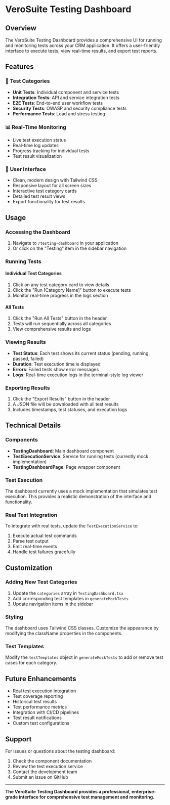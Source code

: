 # VeroSuite Testing Dashboard

## Overview

The VeroSuite Testing Dashboard provides a comprehensive UI for running and monitoring tests across your CRM application. It offers a user-friendly interface to execute tests, view real-time results, and export test reports.

## Features

### 🎯 **Test Categories**
- **Unit Tests**: Individual component and service tests
- **Integration Tests**: API and service integration tests
- **E2E Tests**: End-to-end user workflow tests
- **Security Tests**: OWASP and security compliance tests
- **Performance Tests**: Load and stress testing

### 📊 **Real-Time Monitoring**
- Live test execution status
- Real-time log updates
- Progress tracking for individual tests
- Test result visualization

### 🎨 **User Interface**
- Clean, modern design with Tailwind CSS
- Responsive layout for all screen sizes
- Interactive test category cards
- Detailed test result views
- Export functionality for test results

## Usage

### Accessing the Dashboard

1. Navigate to `/testing-dashboard` in your application
2. Or click on the "Testing" item in the sidebar navigation

### Running Tests

#### Individual Test Categories
1. Click on any test category card to view details
2. Click the "Run [Category Name]" button to execute tests
3. Monitor real-time progress in the logs section

#### All Tests
1. Click the "Run All Tests" button in the header
2. Tests will run sequentially across all categories
3. View comprehensive results and logs

### Viewing Results

- **Test Status**: Each test shows its current status (pending, running, passed, failed)
- **Duration**: Test execution time is displayed
- **Errors**: Failed tests show error messages
- **Logs**: Real-time execution logs in the terminal-style log viewer

### Exporting Results

1. Click the "Export Results" button in the header
2. A JSON file will be downloaded with all test results
3. Includes timestamps, test statuses, and execution logs

## Technical Details

### Components

- **TestingDashboard**: Main dashboard component
- **TestExecutionService**: Service for running tests (currently mock implementation)
- **TestingDashboardPage**: Page wrapper component

### Test Execution

The dashboard currently uses a mock implementation that simulates test execution. This provides a realistic demonstration of the interface and functionality.

### Real Test Integration

To integrate with real tests, update the `TestExecutionService` to:

1. Execute actual test commands
2. Parse test output
3. Emit real-time events
4. Handle test failures gracefully

## Customization

### Adding New Test Categories

1. Update the `categories` array in `TestingDashboard.tsx`
2. Add corresponding test templates in `generateMockTests`
3. Update navigation items in the sidebar

### Styling

The dashboard uses Tailwind CSS classes. Customize the appearance by modifying the className properties in the components.

### Test Templates

Modify the `testTemplates` object in `generateMockTests` to add or remove test cases for each category.

## Future Enhancements

- Real test execution integration
- Test coverage reporting
- Historical test results
- Test performance metrics
- Integration with CI/CD pipelines
- Test result notifications
- Custom test configurations

## Support

For issues or questions about the testing dashboard:

1. Check the component documentation
2. Review the test execution service
3. Contact the development team
4. Submit an issue on GitHub

---

**The VeroSuite Testing Dashboard provides a professional, enterprise-grade interface for comprehensive test management and monitoring.**







